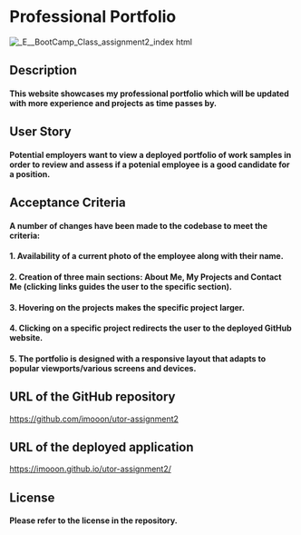 # Professional Portfolio 

![_E__BootCamp_Class_assignment2_index html](https://github.com/imooon/utor-assignment2/assets/110244046/57c5f2b4-2c8e-49a0-bcb8-53e5a1e1e39b)

## Description

#### This website showcases my professional portfolio which will be updated with more experience and projects as time passes by.

## User Story

#### Potential employers want to view a deployed portfolio of work samples in order to review and assess if a potenial employee is a good candidate for a position.  

## Acceptance Criteria

#### A number of changes have been made to the codebase to meet the criteria:

#### 1. Availability of a current photo of the employee along with their name. 
#### 2. Creation of three main sections: About Me, My Projects and Contact Me (clicking links guides the user to the specific section). 
#### 3. Hovering on the projects makes the specific project larger. 
#### 4. Clicking on a specific project redirects the user to the deployed GitHub website.
#### 5. The portfolio is designed with a responsive layout that adapts to popular viewports/various screens and devices.

## URL of the GitHub repository

https://github.com/imooon/utor-assignment2

## URL of the deployed application

https://imooon.github.io/utor-assignment2/

## License 

#### Please refer to the license in the repository.
